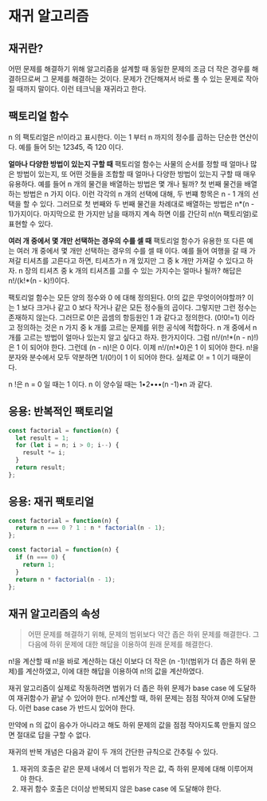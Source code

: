 # 재귀 알고리즘

## 재귀란?

어떤 문제를 해결하기 위해 알고리즘을 설계할 때 동일한 문제의 조금 더 작은 경우를 해결하므로써 그 문제를 해결하는 것이다. 문제가 간단해져서 바로 풀 수 있는 문제로 작아질 때까지 말이다. 이런 테크닉을 재귀라고 한다.

## 팩토리얼 함수

n 의 팩토리얼은 n!이라고 표시한다. 이는 1 부터 n 까지의 정수를 곱하는 단순한 연산이다. 예를 들어 5!는 1*2*3*4*5, 즉 120 이다.

**얼마나 다양한 방법이 있는지 구할 때**
팩토리얼 함수는 사물의 순서를 정할 때 얼마나 많은 방법이 있는지, 또 어떤 것들을 조합할 때 얼마나 다양한 방법이 있는지 구할 때 매우 유용하다. 예를 들어 n 개의 물건을 배열하는 방법은 몇 개나 될까? 첫 번째 물건을 배열하는 방법은 n 가지 이다. 이런 각각의 n 개의 선택에 대해, 두 번쨰 항목은 n - 1 개의 선택을 할 수 있다. 그러므로 첫 번째와 두 번째 물건을 차례대로 배열하는 방법은 n\*(n - 1)가지이다. 마지막으로 한 가지만 남을 때까지 계속 하면 이를 간단히 n!(n 팩토리얼)로 표현할 수 있다.

**여러 개 중에서 몇 개만 선택하는 경우의 수를 셀 때**
팩토리얼 함수가 유용한 또 다른 예는 여러 개 중에서 몇 개만 선택하는 경우의 수를 셀 때 이다. 예를 들어 여행을 갈 때 가져갈 티셔츠를 고른다고 하면, 티셔츠가 n 개 있지만 그 중 k 개만 가져갈 수 있다고 하자. n 장의 티셔츠 중 k 개의 티셔츠를 고를 수 있는 가지수는 얼마나 될까?
해답은 n!/(k!\*(n - k)!)이다.

팩토리얼 함수는 모든 양의 정수와 0 에 대해 정의된다. 0!의 값은 무엇이어야할까? 이는 1 보다 크거나 같고 0 보다 작거나 같은 모든 정수들의 곱이다. 그렇지만 그런 정수는 존재하지 않는다. 그러므로 0!은 곱셈의 항등원인 1 과 같다고 정의한다. (0!0!=1) 이라고 정의하는 것은 n 가지 중 k 개를 고르는 문제를 위한 공식에 적합하다.
n 개 중에서 n 개를 고르는 방법이 얼마나 있는지 알고 싶다고 하자. 한가지이다. 그럼 n!/(n!*(n - n)!)은 1 이 되어야 한다. 그런데 (n - n)!은 0 이다. 이제 n!/(n!*0)은 1 이 되어야 한다. n!을 분자와 분수에서 모두 약분하면 1/(0!)이 1 이 되어야 한다. 실제로 0! = 1 이기 때문이다.

n !은 n = 0 일 때는 1 이다. n 이 양수일 때는 1•2•••(n -1)•n 과 같다.

## 응용: 반복적인 팩토리얼

```js
const factorial = function(n) {
  let result = 1;
  for (let i = n; i > 0; i--) {
    result *= i;
  }
  return result;
};
```

## 응용: 재귀 팩토리얼

```js
const factorial = function(n) {
  return n === 0 ? 1 : n * factorial(n - 1);
};
```

```js
const factorial = function(n) {
  if (n === 0) {
    return 1;
  }
  return n * factorial(n - 1);
};
```

## 재귀 알고리즘의 속성

> 어떤 문제를 해결하기 위해, 문제의 범위보다 약간 좁은 하위 문제를 해결한다. 그 다음에 하위 문제에 대한 해답을 이용하여 원래 문제를 해결한다.

n!을 계산할 때 n!을 바로 계산하는 대신 이보다 더 작은 (n -1)!(범위가 더 좁은 하위 문제)를 계산하였고, 이에 대한 해답을 이용하여 n!의 값을 계산하였다.

재귀 알고리즘이 실제로 작동하려면 범위가 더 좁은 하위 문제가 base case 에 도달하여 재귀함수가 끝날 수 있어야 한다. n!계산할 때, 하위 문제는 점점 작아져 0!에 도달한다. 이런 base case 가 반드시 있어야 한다.

만약에 n 의 값이 음수가 아니라고 해도 하위 문제의 값을 점점 작아지도록 만들지 않으면 절대로 답을 구할 수 없다.

재귀의 반복 개념은 다음과 같이 두 개의 간단한 규칙으로 간추릴 수 있다.

1. 재귀의 호출은 같은 문제 내에서 더 범위가 작은 값, 즉 하위 문제에 대해 이루어져야 한다.
2. 재귀 함수 호출은 더이상 반복되지 않은 base case 에 도달해야 한다.

